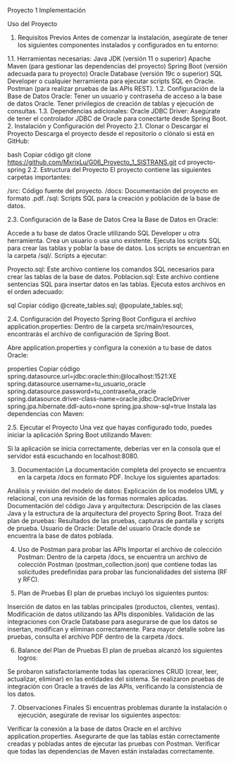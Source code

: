 Proyecto 1 Implementación

Uso del Proyecto
1. Requisitos Previos
Antes de comenzar la instalación, asegúrate de tener los siguientes componentes instalados y configurados en tu entorno:

1.1. Herramientas necesarias:
Java JDK (versión 11 o superior)
Apache Maven (para gestionar las dependencias del proyecto)
Spring Boot (versión adecuada para tu proyecto)
Oracle Database (versión 19c o superior)
SQL Developer o cualquier herramienta para ejecutar scripts SQL en Oracle.
Postman (para realizar pruebas de las APIs REST).
1.2. Configuración de la Base de Datos Oracle:
Tener un usuario y contraseña de acceso a la base de datos Oracle.
Tener privilegios de creación de tablas y ejecución de consultas.
1.3. Dependencias adicionales:
Oracle JDBC Driver: Asegúrate de tener el controlador JDBC de Oracle para conectarte desde Spring Boot.
2. Instalación y Configuración del Proyecto
2.1. Clonar o Descargar el Proyecto
Descarga el proyecto desde el repositorio o clónalo si está en GitHub:

bash
Copiar código
git clone https://github.com/MxrixLu/G06_Proyecto_1_SISTRANS.git
cd proyecto-spring
2.2. Estructura del Proyecto
El proyecto contiene las siguientes carpetas importantes:

/src: Código fuente del proyecto.
/docs: Documentación del proyecto en formato .pdf.
/sql: Scripts SQL para la creación y población de la base de datos.

2.3. Configuración de la Base de Datos
Crea la Base de Datos en Oracle:

Accede a tu base de datos Oracle utilizando SQL Developer u otra herramienta.
Crea un usuario o usa uno existente.
Ejecuta los scripts SQL para crear las tablas y poblar la base de datos. Los scripts se encuentran en la carpeta /sql/.
Scripts a ejecutar:

Proyecto.sql: Este archivo contiene los comandos SQL necesarios para crear las tablas de la base de datos.
Poblacion.sql: Este archivo contiene sentencias SQL para insertar datos en las tablas.
Ejecuta estos archivos en el orden adecuado:

sql
Copiar código
@create_tables.sql;
@populate_tables.sql;

2.4. Configuración del Proyecto Spring Boot
Configura el archivo application.properties: Dentro de la carpeta src/main/resources, encontrarás el archivo de configuración de Spring Boot.

Abre application.properties y configura la conexión a tu base de datos Oracle:

properties
Copiar código
spring.datasource.url=jdbc:oracle:thin:@localhost:1521:XE
spring.datasource.username=tu_usuario_oracle
spring.datasource.password=tu_contraseña_oracle
spring.datasource.driver-class-name=oracle.jdbc.OracleDriver
spring.jpa.hibernate.ddl-auto=none
spring.jpa.show-sql=true
Instala las dependencias con Maven:

2.5. Ejecutar el Proyecto
Una vez que hayas configurado todo, puedes iniciar la aplicación Spring Boot utilizando Maven:

Si la aplicación se inicia correctamente, deberías ver en la consola que el servidor está escuchando en localhost:8080.

3. Documentación
La documentación completa del proyecto se encuentra en la carpeta /docs en formato PDF. Incluye los siguientes apartados:

Análisis y revisión del modelo de datos: Explicación de los modelos UML y relacional, con una revisión de las formas normales aplicadas.
Documentación del código Java y arquitectura: Descripción de las clases Java y la estructura de la arquitectura del proyecto Spring Boot.
Traza del plan de pruebas: Resultados de las pruebas, capturas de pantalla y scripts de prueba.
Usuario de Oracle: Detalle del usuario Oracle donde se encuentra la base de datos poblada.


4. Uso de Postman para probar las APIs
Importar el archivo de colección Postman: Dentro de la carpeta /docs, se encuentra un archivo de colección Postman (postman_collection.json) que contiene todas las solicitudes predefinidas para probar las funcionalidades del sistema (RF y RFC).


5. Plan de Pruebas
El plan de pruebas incluyó los siguientes puntos:

Inserción de datos en las tablas principales (productos, clientes, ventas).
Modificación de datos utilizando las APIs disponibles.
Validación de las integraciones con Oracle Database para asegurarse de que los datos se insertan, modifican y eliminan correctamente.
Para mayor detalle sobre las pruebas, consulta el archivo PDF dentro de la carpeta /docs.

6. Balance del Plan de Pruebas
El plan de pruebas alcanzó los siguientes logros:

Se probaron satisfactoriamente todas las operaciones CRUD (crear, leer, actualizar, eliminar) en las entidades del sistema.
Se realizaron pruebas de integración con Oracle a través de las APIs, verificando la consistencia de los datos.

7. Observaciones Finales
Si encuentras problemas durante la instalación o ejecución, asegúrate de revisar los siguientes aspectos:

Verificar la conexión a la base de datos Oracle en el archivo application.properties.
Asegurarte de que las tablas están correctamente creadas y pobladas antes de ejecutar las pruebas con Postman.
Verificar que todas las dependencias de Maven están instaladas correctamente.